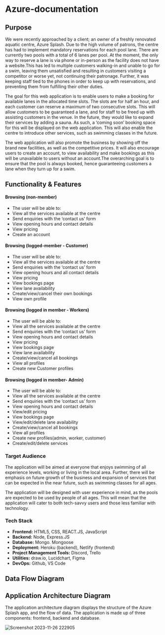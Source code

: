 Azure-documentation
=======================

 ## Purpose

We were recently approached by a client; an owner of a freshly renovated aquatic centre, Azure Splash. Due to the high volume of patrons, the centre has had to implement mandatory reservations for each pool lane. There are currently two pools with a total of 6 lanes per pool. At the moment, the only way to reserve a lane is via phone or in-person as the facility does not have a website.This has led to multiple customers walking-in and unable to go for a swim, leaving them unsatisfied and resulting in customers visiting a competitor or worse yet, not continuing their patronage. Further, it was keeping staff tied to the phones in order to keep up with reservations, and preventing them from fulfilling their other duties.

The goal for this web application is to enable users to make a booking for available lanes in the allocated time slots. The slots are for half an hour, and each customer can reserve a maximum of two consecutive slots. This will allow customers to be guaranteed a lane, and for staff to be freed up with assisting customers in the venue. In the future, they would like to expand their services by adding a sauna. As such, a ‘coming soon’ booking space for this will be displayed on the web application. This will also enable the centre to introduce other services, such as swimming classes in the future.

The web application will also promote the business by showing off the brand new facilities, as well as the competitive prices. It will also encourage users to create an account, to view availability and make bookings as this will be unavailable to users without an account.The overarching goal is to ensure that the pool is always booked, hence guaranteeing customers a lane when they turn up for a swim. 




## Functionality & Features

 #### Browsing (non-member)
- The user will be able to:
- View all the services available at the centre
- Send enquiries with the ‘contact us’ form
- View opening hours and contact details
- View pricing
- Create an account

#### Browsing (logged-member - Customer)
- The user will be able to:
- View all the services available at the centre
- Send enquiries with the ‘contact us’ form
- View opening hours and all contact details
- View pricing
- View bookings page
- View lane availability
- Create/view/cancel their own bookings 
- View own profile

#### Browsing (logged in member - Workers)
- The user will be able to:
- View all the services available at the centre
- Send enquiries with the ‘contact us’ form
- View opening hours and contact details
- View pricing
- View bookings page
- View lane availability
- Create/view/cancel all bookings 
- View all profiles
- Create new Customer profiles

#### Browsing (logged in member- Admin)
- The user will be able to:
- View all the services available at the centre
- Send enquiries with the ‘contact us’  form
- View opening hours and contact details
- View/edit pricing
- View bookings page
- View/edit/delete lane availability
- Create/view/cancel all bookings 
- View all profiles
- Create new profiles(admin, worker, customer)
- Create/edit/delete services


### Target Audience

The application will be aimed at everyone that enjoys swimming of all experience levels, working or living in the local area. Further, there will be emphasis on future growth of the business and expansion of services that can be expected in the near future, such as swimming classes for all ages. 

The application will be designed with user experience in mind, as the pools are expected to be used by people of all ages. This will mean that the application will cater to both tech-savvy users and those less familiar with technology.




### Tech Stack

- **Frontend:** HTML5, CSS, REACT.JS, JavaScript
- **Backend:** Node, Express.JS
- **Database:** Mongo. Mongoose
- **Deployment:** Heroku (backend), Netlify (frontend)
- **Project Management Tools:** Discord, Trello
- **Utilities:** draw.io, Lucidchart, Figma
- **DevOps:** Github, VS Code

## Data Flow Diagram

## Application Architecture Diagram

The application architecture diagram displays the structure of the Azure Splash app, and the flow of data. The application is made up of three components: frontend, backend and database.

![Screenshot 2023-11-26 222905](https://github.com/Azure-Splash/Azure-documentation-/assets/126572960/0da3a3a7-3ba7-41f5-8a01-ec72bff17590)



